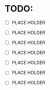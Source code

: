 # TODO:

- [ ] PLACE HOLDER <br />

- [ ] PLACE HOLDER <br />

- [ ] PLACE HOLDER <br />

- [ ] PLACE HOLDER <br />

- [ ] PLACE HOLDER <br />

- [ ] PLACE HOLDER <br />

- [ ] PLACE HOLDER
